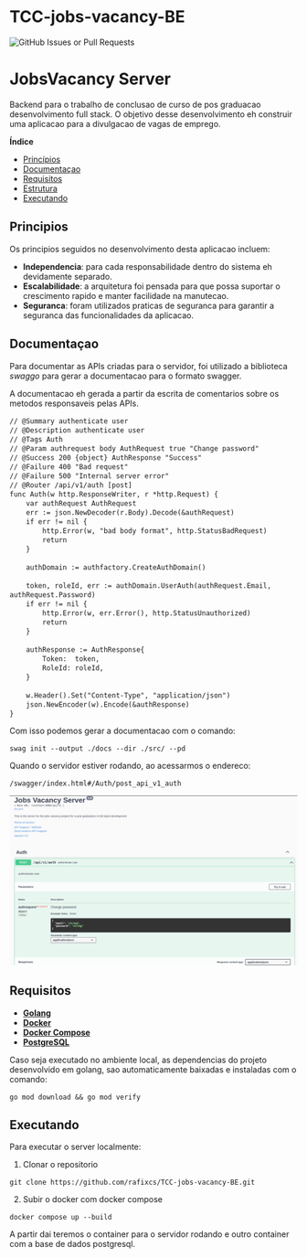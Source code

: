 ﻿# TCC-jobs-vacancy-BE
![GitHub Issues or Pull Requests](https://img.shields.io/github/issues-pr/rafixcs/TCC-jobs-vacancy-BE)


# JobsVacancy Server

Backend para o trabalho de conclusao de curso de pos graduacao desenvolvimento full stack. O objetivo desse desenvolvimento eh construir uma aplicacao para a divulgacao de vagas de emprego.

**Índice**
- [Princípios](#principios)
- [Documentaçao](#documentacao)
- [Requisitos](#requisitos)
- [Estrutura](#estrutura)
- [Executando](#executando)

## Principios
Os principios seguidos no desenvolvimento desta aplicacao incluem:
- **Independencia**: para cada responsabilidade dentro do sistema eh devidamente separado.
- **Escalabilidade**: a arquitetura foi pensada para que possa suportar o crescimento rapido e manter facilidade na manutecao.
- **Seguranca**: foram utilizados praticas de seguranca para garantir a seguranca das funcionalidades da aplicacao.

## Documentaçao

Para documentar as APIs criadas para o servidor, foi utilizado a biblioteca *swaggo* para gerar a documentacao para o formato swagger.

A documentacao eh gerada a partir da escrita de comentarios sobre os metodos responsaveis pelas APIs.

```// Auth godoc
// @Summary authenticate user
// @Description authenticate user
// @Tags Auth
// @Param authrequest body AuthRequest true "Change password"
// @Success 200 {object} AuthResponse "Success"
// @Failure 400 "Bad request"
// @Failure 500 "Internal server error"
// @Router /api/v1/auth [post]
func Auth(w http.ResponseWriter, r *http.Request) {
	var authRequest AuthRequest
	err := json.NewDecoder(r.Body).Decode(&authRequest)
	if err != nil {
		http.Error(w, "bad body format", http.StatusBadRequest)
		return
	}

	authDomain := authfactory.CreateAuthDomain()

	token, roleId, err := authDomain.UserAuth(authRequest.Email, authRequest.Password)
	if err != nil {
		http.Error(w, err.Error(), http.StatusUnauthorized)
		return
	}

	authResponse := AuthResponse{
		Token:  token,
		RoleId: roleId,
	}

	w.Header().Set("Content-Type", "application/json")
	json.NewEncoder(w).Encode(&authResponse)
}
```

Com isso podemos gerar a documentacao com o comando:
```shell
swag init --output ./docs --dir ./src/ --pd
```

Quando o servidor estiver rodando, ao acessarmos o endereco: 
```
/swagger/index.html#/Auth/post_api_v1_auth
```

<p align="center">
  <img src="images/swagger_example.png" />
</p>


## Requisitos

- **[Golang](https://go.dev/)**
- **[Docker](https://docs.docker.com/engine/install/)**
- **[Docker Compose](https://docs.docker.com/compose/)**
- **[PostgreSQL](https://www.postgresql.org/)**

Caso seja executado no ambiente local, as dependencias do projeto desenvolvido em golang, sao automaticamente baixadas e instaladas com o comando:
```shell
go mod download && go mod verify
```

## Executando

Para executar o server localmente:
1. Clonar o repositorio
```shell
git clone https://github.com/rafixcs/TCC-jobs-vacancy-BE.git
```

2. Subir o docker com docker compose
```shell
docker compose up --build
```
A partir dai teremos o container para o servidor rodando e outro container com a base de dados postgresql.
